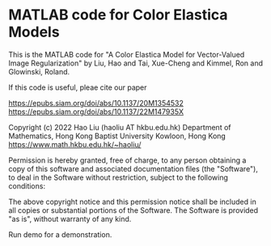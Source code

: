 # MATLAB code for Color Elastica Models

This is the MATLAB code for "A Color Elastica Model for Vector-Valued Image Regularization" by Liu, Hao and Tai, Xue-Cheng and Kimmel, Ron and Glowinski, Roland.

If this code is useful, pleae cite our paper

https://epubs.siam.org/doi/abs/10.1137/20M1354532
https://epubs.siam.org/doi/abs/10.1137/22M147935X

Copyright (c) 2022 Hao Liu (haoliu AT hkbu.edu.hk)
Department of Mathematics,
Hong Kong Baptist University
Kowloon, Hong Kong
https://www.math.hkbu.edu.hk/~haoliu/

Permission is hereby granted, free of charge, to any person obtaining a copy of this software and associated documentation files (the "Software"), to deal in the Software without restriction, subject to the following conditions:

The above copyright notice and this permission notice shall be included in all copies or substantial portions of the Software. The Software is provided "as is", without warranty of any kind.


Run demo for a demonstration.
